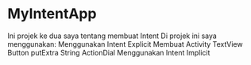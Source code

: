 # MyIntentApp
Ini projek ke dua saya tentang membuat Intent 
Di projek ini saya menggunakan:
Menggunakan Intent Explicit
Membuat Activity
TextView
Button
putExtra
String
ActionDial
Menggunakan Intent Implicit
